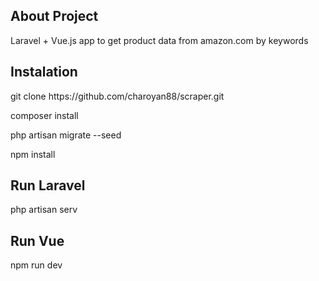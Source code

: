 ## About Project
Laravel + Vue.js app to
get product data from amazon.com by keywords

## Instalation
<p>git clone https://github.com/charoyan88/scraper.git</p>
<p>composer install</p>
<p>php artisan migrate --seed</p>
<p>npm install</p>

## Run Laravel
php artisan serv

## Run Vue
npm run dev



